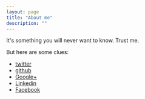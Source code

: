 ```yaml
---
layout: page
title: "About me"
description: ""
---
```

It's something you will never want to know. Trust me.

But here are some clues:

* [twitter](https://twitter.com/Wmaheshakya)
* [github](https://github.com/maheshakya)
* [Google+](https://plus.google.com/u/0/+MaheshakyaWijewardena/about)
* [Linkedin](http://lk.linkedin.com/pub/maheshakya-wijewardena/35/531/189/)
* [Facebook](https://www.facebook.com/pmaheshakya)

